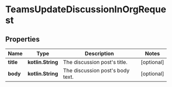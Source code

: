 
# TeamsUpdateDiscussionInOrgRequest

## Properties
Name | Type | Description | Notes
------------ | ------------- | ------------- | -------------
**title** | **kotlin.String** | The discussion post&#39;s title. |  [optional]
**body** | **kotlin.String** | The discussion post&#39;s body text. |  [optional]



